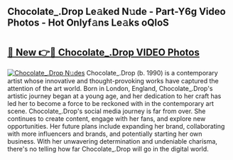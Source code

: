 ## Chocolate_.Drop Le𝚊ked N𝚞de - Part-Y6g Video Photos - Hot Onlyf𝚊ns Le𝚊ks oQIoS

# <h2><a href="http://ac29278.deff.icu/?id=Chocolate_.Drop">🔗 New 👉🔴 Chocolate_.Drop VIDEO Photos</a></h2>

[![Chocolate_.Drop N𝚞des](https://i.imgur.com/rIISA9y.gif)](http://ac29278.deff.icu/?id=Chocolate_.Drop)
Chocolate_.Drop (b. 1990) is a contemporary artist whose innovative and thought-provoking works have captured the attention of the art world. Born in London, England, Chocolate_.Drop's artistic journey began at a young age, and her dedication to her craft has led her to become a force to be reckoned with in the contemporary art scene. Chocolate_.Drop's social media journey is far from over. She continues to create content, engage with her fans, and explore new opportunities. Her future plans include expanding her brand, collaborating with more influencers and brands, and potentially starting her own business. With her unwavering determination and undeniable charisma, there's no telling how far Chocolate_.Drop will go in the digital world.
